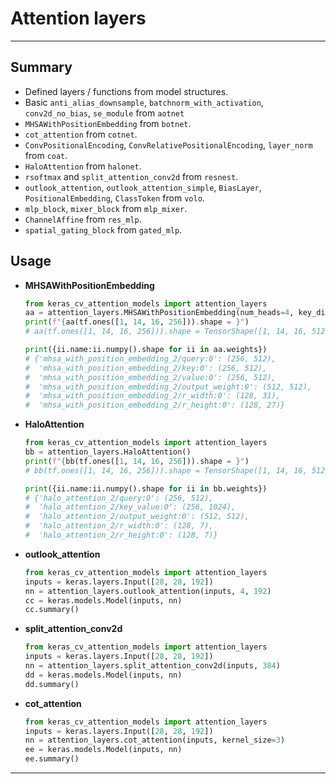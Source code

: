 # Attention layers
***

## Summary
  - Defined layers / functions from model structures.
  - Basic `anti_alias_downsample`, `batchnorm_with_activation`, `conv2d_no_bias`, `se_module` from `aotnet`
  - `MHSAWithPositionEmbedding` from `botnet`.
  - `cot_attention` from `cotnet`.
  - `ConvPositionalEncoding`, `ConvRelativePositionalEncoding`, `layer_norm` from `coat`.
  - `HaloAttention` from `halonet`.
  - `rsoftmax` and `split_attention_conv2d` from `resnest`.
  - `outlook_attention`, `outlook_attention_simple`, `BiasLayer`, `PositionalEmbedding`, `ClassToken` from `volo`.
  - `mlp_block`, `mixer_block` from `mlp_mixer`.
  - `ChannelAffine` from `res_mlp`.
  - `spatial_gating_block` from `gated_mlp`.
## Usage
  - **MHSAWithPositionEmbedding**
    ```py
    from keras_cv_attention_models import attention_layers
    aa = attention_layers.MHSAWithPositionEmbedding(num_heads=4, key_dim=128)
    print(f"{aa(tf.ones([1, 14, 16, 256])).shape = }")
    # aa(tf.ones([1, 14, 16, 256])).shape = TensorShape([1, 14, 16, 512])

    print({ii.name:ii.numpy().shape for ii in aa.weights})
    # {'mhsa_with_position_embedding_2/query:0': (256, 512),
    #  'mhsa_with_position_embedding_2/key:0': (256, 512),
    #  'mhsa_with_position_embedding_2/value:0': (256, 512),
    #  'mhsa_with_position_embedding_2/output_weight:0': (512, 512),
    #  'mhsa_with_position_embedding_2/r_width:0': (128, 31),
    #  'mhsa_with_position_embedding_2/r_height:0': (128, 27)}
    ```
  - **HaloAttention**
    ```py
    from keras_cv_attention_models import attention_layers
    bb = attention_layers.HaloAttention()
    print(f"{bb(tf.ones([1, 14, 16, 256])).shape = }")
    # bb(tf.ones([1, 14, 16, 256])).shape = TensorShape([1, 14, 16, 512])

    print({ii.name:ii.numpy().shape for ii in bb.weights})
    # {'halo_attention_2/query:0': (256, 512),
    #  'halo_attention_2/key_value:0': (256, 1024),
    #  'halo_attention_2/output_weight:0': (512, 512),
    #  'halo_attention_2/r_width:0': (128, 7),
    #  'halo_attention_2/r_height:0': (128, 7)}
    ```
  - **outlook_attention**
    ```py
    from keras_cv_attention_models import attention_layers
    inputs = keras.layers.Input([28, 28, 192])
    nn = attention_layers.outlook_attention(inputs, 4, 192)
    cc = keras.models.Model(inputs, nn)
    cc.summary()
    ```
  - **split_attention_conv2d**
    ```py
    from keras_cv_attention_models import attention_layers
    inputs = keras.layers.Input([28, 28, 192])
    nn = attention_layers.split_attention_conv2d(inputs, 384)
    dd = keras.models.Model(inputs, nn)
    dd.summary()
    ```
  - **cot_attention**
    ```py
    from keras_cv_attention_models import attention_layers
    inputs = keras.layers.Input([28, 28, 192])
    nn = attention_layers.cot_attention(inputs, kernel_size=3)
    ee = keras.models.Model(inputs, nn)
    ee.summary()
    ```
***
